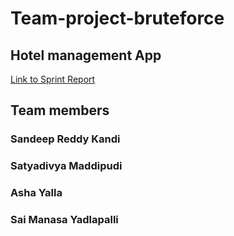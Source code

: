 # Team-project-bruteforce

## Hotel management App

[Link to Sprint Report](https://docs.google.com/spreadsheets/d/1N_YAxDElzVTV7xWyxAjk_7LDUGHTmtO2qs2-PweUnzY/edit#gid=1312521409)

## Team members
### Sandeep Reddy Kandi
### Satyadivya Maddipudi
### Asha Yalla
### Sai Manasa Yadlapalli
